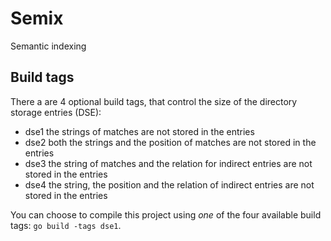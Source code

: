 # Semix
Semantic indexing

## Build tags
There a are 4 optional build tags, that control the size of the
directory storage entries (DSE):
* dse1 the strings of matches are not stored in the entries
* dse2 both the strings and the position of matches are not stored in the entries
* dse3 the string of matches and the relation for indirect entries are not stored in the entries
* dse4 the string, the position and the relation of indirect entries are not stored in the entries

You can choose to compile this project using *one* of
the four available build tags: `go build -tags dse1`.

